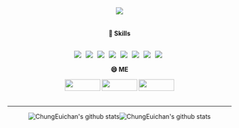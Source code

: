 <div align="center" dir="auto">

  <img src="https://capsule-render.vercel.app/api?type=slice&color=auto&height=200&text=ChungEuichan&fontAlign=70&rotate=13&fontAlignY=25" />

<div align="center" dir="auto">
  <br>
  <br>
  
  <b>
   <g-emoji class="g-emoji" alias="muscle" fallback-src="https://github.guthubassets.com/images/icons/emoji/unicode/1f4aa.png">💪</g-emoji>
   Skills
  <br>
  <br>
    
  <a><img src="https://img.shields.io/badge/Java-007396?style=flat-square&logo=Java&logoColor=white& max-width= 100%" /></a> &nbsp;
  <a><img src="https://img.shields.io/badge/JavaScript-F7DF1E?style=flat-square&logo=JavaScript&logoColor=white"/></a> &nbsp;
  <a><img src="https://img.shields.io/badge/Html-E34F26?style=flat-square&logo=Html5&logoColor=white"/></a> &nbsp;
  <a><img src="https://img.shields.io/badge/css-1572B6?style=flat-square&logo=css3&logoColor=white"/></a> &nbsp;
  <a><img src="https://img.shields.io/badge/jQuery-0769AD?style=flat-square&logo=jQuery&logoColor=white"/></a> &nbsp;
  <a><img src="https://img.shields.io/badge/MySql-4479A1?style=flat-square&logo=MySql&logoColor=white"/></a> &nbsp;
  <a><img src="https://img.shields.io/badge/Oracle-F80000?style=flat-square&logo=Oracle&logoColor=white"/></a> &nbsp;
  <a><img src="https://img.shields.io/badge/Spring-6DB33F?style=flat-square&logo=Spring&logoColor=white"/></a> &nbsp;

  😄 ME
    
  <a href="https://www.notion.so/ChungEuichan-d74d21be45bc4d09bfdde294844b9726" rel="nofollow">
 <img src="https://camo.githubusercontent.com/e158f16f83ef939b73ab4bdc3cd85221891c16a39e171406c4f8db9311fce7ca/68747470733a2f2f696d672e736869656c64732e696f2f62616467652f4e6f74696f6e2d3030303030303f7374796c653d666c61742d737175617265266c6f676f3d4e6f74696f6e266c6f676f436f6c6f723d7768697465" width="80px" height="26px/" data-canonical-src="https://img.shields.io/badge/Notion-000000?style-flat-square&logo=Notion&logoColor=white" style="max-width:100%;"></a>

  <a href="mailto:jec5235@gmail.com">
 <img src="https://camo.githubusercontent.com/47bb94e6866b3df47db0719e9243276656acee71ecc4d4855c200f35243d8323/68747470733a2f2f696d672e736869656c64732e696f2f62616467652f476d61696c2d4541343333353f7374796c653d666c61742d737175617265266c6f676f3d476d61696c266c6f676f436f6c6f723d7768697465" width="80px" height="26px/" data-canonical-src="https://img.shields.io/badge/Gmail-EA4335?style-flat-square&logo=Notion&logoColor=white" style="max-width:100%;"></a>
    
  <a href="https://www.instagram.com/jec523_/?hl=ko">
 <img src="https://camo.githubusercontent.com/c00b87148c63c5a0e9974090f007bb0d5924c2c32023db2222a00518ef74fd82/68747470733a2f2f696d672e736869656c64732e696f2f62616467652f496e7374616772616d2d4534343035463f7374796c653d666c61742d737175617265266c6f676f3d496e7374616772616d266c6f676f436f6c6f723d7768697465" width="80px" height="26px/" data-canonical-src="https://img.shields.io/badge/Instagram-E4405F?style-flat-square&logo=Notion&logoColor=white" style="max-width:100%;"></a>
    
</b>
<br>
<br>
<hr>
</hr>


![ChungEuichan's github stats](https://github-readme-stats.vercel.app/api?username=ChungEuichan&show_icons=true)![ChungEuichan's github stats](https://github-readme-stats.vercel.app/api/top-langs/?username=ChungEuichan&show_icons=true&hide_border=true&title_color=004386&icon_color=004386&layout=compact)


</div>
</div>

<!--
**ChungEuichan/ChungEuichan** is a ✨ _special_ ✨ repository because its `README.md` (this file) appears on your GitHub profile.

Here are some ideas to get you started:

- 🔭 I’m currently working on ...
- 🌱 I’m currently learning ...
- 👯 I’m looking to collaborate on ...
- 🤔 I’m looking for help with ...
- 💬 Ask me about ...
- 📫 How to reach me: ...
- 😄 Pronouns: ...
- ⚡ Fun fact: ...
-->
